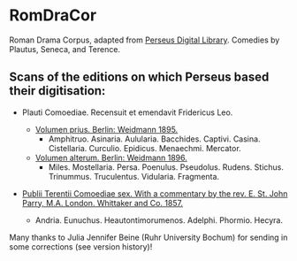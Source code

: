 # RomDraCor
Roman Drama Corpus, adapted from
[Perseus Digital Library](http://www.perseus.tufts.edu/hopper/opensource/download).
Comedies by Plautus, Seneca, and Terence.

## Scans of the editions on which Perseus based their digitisation:

* Plauti Comoediae. Recensuit et emendavit Fridericus Leo.
  * [Volumen prius. Berlin: Weidmann 1895.](https://archive.org/details/comoediaerecensu01plauuoft)
    * Amphitruo. Asinaria. Aulularia. Bacchides. Captivi. Casina. Cistellaria. Curculio. Epidicus. Menaechmi. Mercator.
  * [Volumen alterum. Berlin: Weidmann 1896.](https://archive.org/details/comoediaerecens00plaugoog)
    * Miles. Mostellaria. Persa. Poenulus. Pseudolus. Rudens. Stichus. Trinummus. Truculentus. Vidularia. Fragmenta.

* [Publii Terentii Comoediae sex. With a commentary by the rev. E. St. John Parry, M.A. London. Whittaker and Co. 1857.](https://archive.org/details/comoediaesexwith00tereuoft)
  * Andria. Eunuchus. Heautontimorumenos. Adelphi. Phormio. Hecyra.

Many thanks to Julia Jennifer Beine (Ruhr University Bochum) for sending in some corrections (see version history)!
